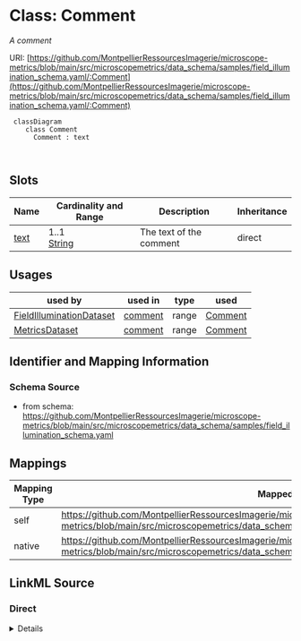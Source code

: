 # Class: Comment


_A comment_





URI: [https://github.com/MontpellierRessourcesImagerie/microscope-metrics/blob/main/src/microscopemetrics/data_schema/samples/field_illumination_schema.yaml/:Comment](https://github.com/MontpellierRessourcesImagerie/microscope-metrics/blob/main/src/microscopemetrics/data_schema/samples/field_illumination_schema.yaml/:Comment)




```mermaid
 classDiagram
    class Comment
      Comment : text
        
      
```




<!-- no inheritance hierarchy -->


## Slots

| Name | Cardinality and Range | Description | Inheritance |
| ---  | --- | --- | --- |
| [text](text.md) | 1..1 <br/> [String](String.md) | The text of the comment | direct |





## Usages

| used by | used in | type | used |
| ---  | --- | --- | --- |
| [FieldIlluminationDataset](FieldIlluminationDataset.md) | [comment](comment.md) | range | [Comment](Comment.md) |
| [MetricsDataset](MetricsDataset.md) | [comment](comment.md) | range | [Comment](Comment.md) |






## Identifier and Mapping Information







### Schema Source


* from schema: https://github.com/MontpellierRessourcesImagerie/microscope-metrics/blob/main/src/microscopemetrics/data_schema/samples/field_illumination_schema.yaml





## Mappings

| Mapping Type | Mapped Value |
| ---  | ---  |
| self | https://github.com/MontpellierRessourcesImagerie/microscope-metrics/blob/main/src/microscopemetrics/data_schema/samples/field_illumination_schema.yaml/:Comment |
| native | https://github.com/MontpellierRessourcesImagerie/microscope-metrics/blob/main/src/microscopemetrics/data_schema/samples/field_illumination_schema.yaml/:Comment |





## LinkML Source

<!-- TODO: investigate https://stackoverflow.com/questions/37606292/how-to-create-tabbed-code-blocks-in-mkdocs-or-sphinx -->

### Direct

<details>
```yaml
name: Comment
description: A comment
from_schema: https://github.com/MontpellierRessourcesImagerie/microscope-metrics/blob/main/src/microscopemetrics/data_schema/samples/field_illumination_schema.yaml
attributes:
  text:
    name: text
    description: The text of the comment
    from_schema: https://github.com/MontpellierRessourcesImagerie/microscope-metrics/blob/main/src/microscopemetrics/data_schema/core_schema.yaml
    multivalued: false
    range: string
    required: true

```
</details>

### Induced

<details>
```yaml
name: Comment
description: A comment
from_schema: https://github.com/MontpellierRessourcesImagerie/microscope-metrics/blob/main/src/microscopemetrics/data_schema/samples/field_illumination_schema.yaml
attributes:
  text:
    name: text
    description: The text of the comment
    from_schema: https://github.com/MontpellierRessourcesImagerie/microscope-metrics/blob/main/src/microscopemetrics/data_schema/core_schema.yaml
    multivalued: false
    alias: text
    owner: Comment
    domain_of:
    - Tag
    - Comment
    range: string
    required: true

```
</details>